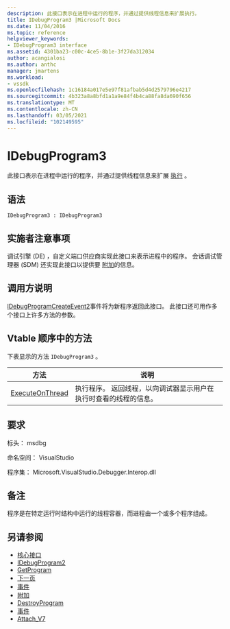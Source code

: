 ```yaml
---
description: 此接口表示在进程中运行的程序，并通过提供线程信息来扩展执行。
title: IDebugProgram3 |Microsoft Docs
ms.date: 11/04/2016
ms.topic: reference
helpviewer_keywords:
- IDebugProgram3 interface
ms.assetid: 4301ba23-c00c-4ce5-8b1e-3f27da312034
author: acangialosi
ms.author: anthc
manager: jmartens
ms.workload:
- vssdk
ms.openlocfilehash: 1c16184a017e5e97f81afbab5d4d2579796e4217
ms.sourcegitcommit: 4b323a8a8bfd1a1a9e84f4b4ca88fa8da690f656
ms.translationtype: MT
ms.contentlocale: zh-CN
ms.lasthandoff: 03/05/2021
ms.locfileid: "102149595"
---
```

# <a name="idebugprogram3"></a>IDebugProgram3
此接口表示在进程中运行的程序，并通过提供线程信息来扩展 [执行](../../../extensibility/debugger/reference/idebugprogram2-execute.md) 。

## <a name="syntax"></a>语法

```
IDebugProgram3 : IDebugProgram3
```

## <a name="notes-for-implementers"></a>实施者注意事项
 调试引擎 (DE) ，自定义端口供应商实现此接口来表示进程中的程序。 会话调试管理器 (SDM) 还实现此接口以提供要 [附加](../../../extensibility/debugger/reference/idebugprogram2-attach.md)的信息。

## <a name="notes-for-callers"></a>调用方说明
 [IDebugProgramCreateEvent2](../../../extensibility/debugger/reference/idebugprogramcreateevent2.md)事件将为新程序返回此接口。 此接口还可用作多个接口上许多方法的参数。

## <a name="methods-in-vtable-order"></a>Vtable 顺序中的方法
 下表显示的方法 `IDebugProgram3` 。

|方法|说明|
|------------|-----------------|
|[ExecuteOnThread](../../../extensibility/debugger/reference/idebugprogram3-executeonthread.md)|执行程序。 返回线程，以向调试器显示用户在执行时查看的线程的信息。|

## <a name="requirements"></a>要求
 标头： msdbg

 命名空间： VisualStudio

 程序集： Microsoft.VisualStudio.Debugger.Interop.dll

## <a name="remarks"></a>备注
 程序是在特定运行时结构中运行的线程容器，而进程由一个或多个程序组成。

## <a name="see-also"></a>另请参阅
- [核心接口](../../../extensibility/debugger/reference/core-interfaces.md)
- [IDebugProgram2](../../../extensibility/debugger/reference/idebugprogram2.md)
- [GetProgram](../../../extensibility/debugger/reference/idebugthread2-getprogram.md)
- [下一页](../../../extensibility/debugger/reference/ienumdebugprograms2-next.md)
- [事件](../../../extensibility/debugger/reference/idebugportevents2-event.md)
- [附加](../../../extensibility/debugger/reference/idebugengine2-attach.md)
- [DestroyProgram](../../../extensibility/debugger/reference/idebugengine2-destroyprogram.md)
- [事件](../../../extensibility/debugger/reference/idebugeventcallback2-event.md)
- [Attach_V7](../../../extensibility/debugger/reference/idebugprogramnode2-attach-v7.md)
